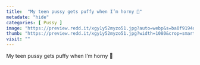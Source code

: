 ```yaml
---
title:  "My teen pussy gets puffy when I’m horny 🥺"
metadate: "hide"
categories: [ Pussy ]
image: "https://preview.redd.it/xgy1y52myzo51.jpg?auto=webp&s=ba0f9194ddec71837d4f5a34a1e0d709cbfc97d5"
thumb: "https://preview.redd.it/xgy1y52myzo51.jpg?width=1080&crop=smart&auto=webp&s=23bb00a2fa6beea2aa7b3e569deb0cfb0b493784"
visit: ""
---
```

My teen pussy gets puffy when I’m horny 🥺
